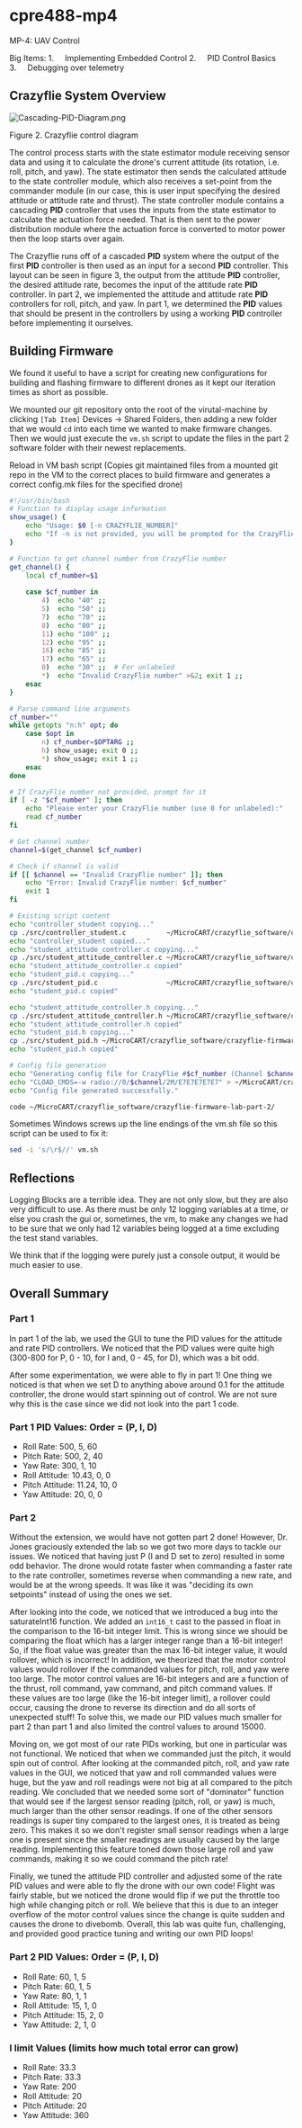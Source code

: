 # cpre488-mp4

MP-4: UAV Control

Big Items:
1.     Implementing Embedded Control
2.     PID Control Basics 
3.     Debugging over telemetry

## Crazyflie System Overview

![Cascading-PID-Diagram.png](assets/Cascading-PID-Diagram.png)

Figure 2. Crazyflie control diagram

The control process starts with the state estimator module receiving sensor data and using it to calculate the drone's current attitude (its rotation, i.e. roll, pitch, and yaw). The state estimator then sends the calculated attitude to the state controller module, which also receives a set-point from the commander module (in our case, this is user input specifying the desired attitude or attitude rate and thrust). The state controller module contains a cascading **PID** controller that uses the inputs from the state estimator to calculate the actuation force needed. That is then sent to the power distribution module where the actuation force is converted to motor power then the loop starts over again.

The Crazyflie runs off of a cascaded **PID** system where the output of the first **PID** controller is then used as an input for a second **PID** controller. This layout can be seen in figure 3, the output from the attitude **PID** controller, the desired attitude rate, becomes the input of the attitude rate **PID** controller. In part 2, we  implemented the attitude and attitude rate **PID** controllers for roll, pitch, and yaw. In part 1, we determined the **PID** values that should be present in the controllers by using a working **PID** controller before implementing it ourselves.

## Building Firmware

We found it useful to have a script for creating new configurations for building and flashing firmware to different drones as it kept our iteration times as short as possible.

We mounted our git repository onto the root of the virutal-machine by clicking `[Tab Item]` Devices -> Shared Folders, then adding a new folder that we would `cd` into each time we wanted to make firmware changes. Then we would just execute the `vm.sh` script to update the files in the part 2 software folder with their newest replacements. 

Reload in VM bash script (Copies git maintained files from a mounted git repo in the VM to the correct places to build firmware and generates a correct config.mk files for the specified drone)

```bash
#!/usr/bin/bash
# Function to display usage information
show_usage() {
    echo "Usage: $0 [-n CRAZYFLIE_NUMBER]"
    echo "If -n is not provided, you will be prompted for the CrazyFlie number."
}

# Function to get channel number from CrazyFlie number
get_channel() {
    local cf_number=$1
    
    case $cf_number in
        4)  echo "40" ;;
        5)  echo "50" ;;
        7)  echo "70" ;;
        8)  echo "80" ;;
        11) echo "100" ;;
        12) echo "95" ;;
        16) echo "85" ;;
        17) echo "65" ;;
        0)  echo "30" ;;  # For unlabeled
        *)  echo "Invalid CrazyFlie number" >&2; exit 1 ;;
    esac
}

# Parse command line arguments
cf_number=""
while getopts "n:h" opt; do
    case $opt in
        n) cf_number=$OPTARG ;;
        h) show_usage; exit 0 ;;
        *) show_usage; exit 1 ;;
    esac
done

# If CrazyFlie number not provided, prompt for it
if [ -z "$cf_number" ]; then
    echo "Please enter your CrazyFlie number (use 0 for unlabeled):"
    read cf_number
fi

# Get channel number
channel=$(get_channel $cf_number)

# Check if channel is valid
if [[ $channel == "Invalid CrazyFlie number" ]]; then
    echo "Error: Invalid CrazyFlie number: $cf_number"
    exit 1
fi

# Existing script content
echo "controller_student copying..."
cp ./src/controller_student.c          ~/MicroCART/crazyflie_software/crazyflie-firmware-lab-part-2/src/modules/src/controller_student.c
echo "controller_student copied..."
echo "student_attitude_controller.c copying..."
cp ./src/student_attitude_controller.c ~/MicroCART/crazyflie_software/crazyflie-firmware-lab-part-2/src/modules/src/student_attitude_controller.c
echo "student_attitude_controller.c copied"
echo "student_pid.c copying..."
cp ./src/student_pid.c                 ~/MicroCART/crazyflie_software/crazyflie-firmware-lab-part-2/src/modules/src/student_pid.c
echo "student_pid.c copied"

echo "student_attitude_controller.h copying..."
cp ./src/student_attitude_controller.h ~/MicroCART/crazyflie_software/crazyflie-firmware-lab-part-2/src/modules/interface/student_attitude_controller.h
echo "student_attitude_controller.h copied"
echo "student_pid.h copying..."
cp ./src/student_pid.h ~/MicroCART/crazyflie_software/crazyflie-firmware-lab-part-2/src/modules/interface/student_pid.h
echo "student_pid.h copied"

# Config file generation
echo "Generating config file for CrazyFlie #$cf_number (Channel $channel)..."
echo "CLOAD_CMDS=-w radio://0/$channel/2M/E7E7E7E7E7" > ~/MicroCART/crazyflie_software/crazyflie-firmware-lab-part-2/tools/make/config.mk
echo "Config file generated successfully."

code ~/MicroCART/crazyflie_software/crazyflie-firmware-lab-part-2/
```

Sometimes Windows screws up the line endings of the vm.sh file so this script can be used to fix it:

```bash
sed -i 's/\r$//' vm.sh
```

## Reflections

Logging Blocks are a terrible idea. They are not only slow, but they are also very difficult to use. As there must be only 12 logging variables at a time, or else you crash the gui or, sometimes, the vm, to make any changes we had to be sure that we only had 12 variables being logged at a time excluding the test stand variables.

We think that if the logging were purely just a console output, it would be much easier to use. 


## Overall Summary
### Part 1
In part 1 of the lab, we used the GUI to tune the PID values for the attitude and rate PID controllers. We noticed that the PID values were quite high (300-800 for P, 0 - 10, for I and, 0 - 45, for D), which was a bit odd.

After some experimentation, we were able to fly in part 1! One thing we noticed is that when we set D to anything above around 0.1 for the attitude controller, the drone would start spinning out of control. We are not sure why this is the case since we did not look into the part 1 code.

### Part 1 PID Values: Order = (P, I, D)
- Roll Rate: 500, 5, 60
- Pitch Rate: 500, 2, 40
- Yaw Rate: 300, 1, 10
- Roll Attitude: 10.43, 0, 0
- Pitch Attitude: 11.24, 10, 0
- Yaw Attitude: 20, 0, 0

### Part 2
Without the extension, we would have not gotten part 2 done! However, Dr. Jones graciously extended the lab so we got two more days to tackle our issues. We noticed that having just P (I and D set to zero) resulted in some odd behavior. The drone would rotate faster when commanding a faster rate to the rate controller, sometimes reverse when commanding a new rate, and would be at the wrong speeds. It was like it was "deciding its own setpoints" instead of using the ones we set.

After looking into the code, we noticed that we introduced a bug into the saturateInt16 function. We added an `int16_t` cast to the passed in float in the comparison to the 16-bit integer limit. This is wrong since we should be comparing the float which has a larger integer range than a 16-bit integer! So, if the float value was greater than the max 16-bit integer value, it would rollover, which is incorrect! In addition, we theorized that the motor control values would rollover if the commanded values for pitch, roll, and yaw were too large. The motor control values are 16-bit integers and are a function of the thrust, roll command, yaw command, and pitch command values. If these values are too large (like the 16-bit integer limit), a rollover could occur, causing the drone to reverse its direction and do all sorts of unexpected stuff! To solve this, we made our PID values much smaller for part 2 than part 1 and also limited the control values to around 15000.

Moving on, we got most of our rate PIDs working, but one in particular was not functional. We noticed that when we commanded just the pitch, it would spin out of control. After looking at the commanded pitch, roll, and yaw rate values in the GUI, we noticed that yaw and roll commanded values were huge, but the yaw and roll readings were not big at all compared to the pitch reading. We concluded that we needed some sort of "dominator" function that would see if the largest sensor reading (pitch, roll, or yaw) is much, much larger than the other sensor readings. If one of the other sensors readings is super tiny compared to the largest ones, it is treated as being zero. This makes it so we don't register small sensor readings when a large one is present since the smaller readings are usually caused by the large reading. Implementing this feature toned down those large roll and yaw commands, making it so we could command the pitch rate!

Finally, we tuned the attitude PID controller and adjusted some of the rate PID values and were able to fly the drone with our own code! Flight was fairly stable, but we noticed the drone would flip if we put the throttle too high while changing pitch or roll. We believe that this is due to an integer overflow of the motor control values since the change is quite sudden and causes the drone to divebomb. Overall, this lab was quite fun, challenging, and provided good practice tuning and writing our own PID loops!

### Part 2 PID Values: Order = (P, I, D)
- Roll Rate: 60, 1, 5
- Pitch Rate: 60, 1, 5
- Yaw Rate: 80, 1, 1
- Roll Attitude: 15, 1, 0
- Pitch Attitude: 15, 2, 0
- Yaw Attitude: 2, 1, 0

### I limit Values (limits how much total error can grow)
- Roll Rate: 33.3
- Pitch Rate: 33.3
- Yaw Rate: 200
- Roll Attitude: 20
- Pitch Attitude: 20
- Yaw Attitude: 360